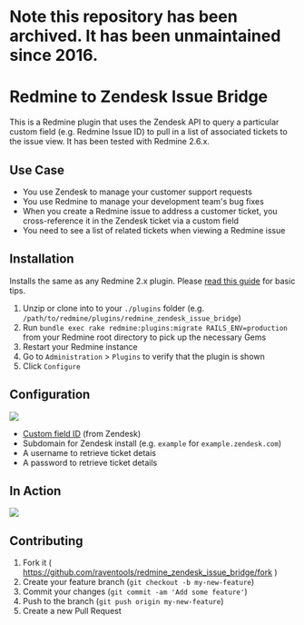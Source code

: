 # Note this repository has been archived. It has been unmaintained since 2016.

# Redmine to Zendesk Issue Bridge

This is a Redmine plugin that uses the Zendesk API to query a particular custom field (e.g. Redmine Issue ID) to pull in a list of associated tickets to the issue view. It has been tested with Redmine 2.6.x.

## Use Case

- You use Zendesk to manage your customer support requests
- You use Redmine to manage your development team's bug fixes
- When you create a Redmine issue to address a customer ticket, you cross-reference it in the Zendesk ticket via a custom field
- You need to see a list of related tickets when viewing a Redmine issue

## Installation

Installs the same as any Redmine 2.x plugin. Please [read this guide](http://www.redmine.org/projects/redmine/wiki/Plugins#Installing-a-plugin) for basic tips.

1. Unzip or clone into to your `./plugins` folder (e.g. `/path/to/redmine/plugins/redmine_zendesk_issue_bridge`)
2. Run `bundle exec rake redmine:plugins:migrate RAILS_ENV=production` from your Redmine root directory to pick up the necessary Gems
3. Restart your Redmine instance
4. Go to `Administration` > `Plugins` to verify that the plugin is shown
5. Click `Configure`

## Configuration

![](http://cl.ly/image/03082F0v260S/1-settings.png)

- [Custom field ID](https://github.com/raventools/redmine_zendesk_issue_bridge/wiki/How-to-find-the-Custom-Field-ID) (from Zendesk)
- Subdomain for Zendesk install (e.g. `example` for `example.zendesk.com`)
- A username to retrieve ticket detais
- A password to retrieve ticket details

## In Action

![](http://cl.ly/image/3k3F363B3H39/2-related-tickets.png)

## Contributing

1. Fork it ( https://github.com/raventools/redmine_zendesk_issue_bridge/fork )
2. Create your feature branch (`git checkout -b my-new-feature`)
3. Commit your changes (`git commit -am 'Add some feature'`)
4. Push to the branch (`git push origin my-new-feature`)
5. Create a new Pull Request

